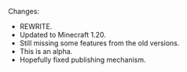 Changes:

* REWRITE.
* Updated to Minecraft 1.20.
* Still missing some features from the old versions.
* This is an alpha.
* Hopefully fixed publishing mechanism.
